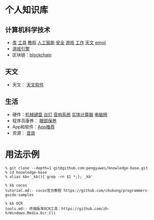 # 个人知识库

## 计算机科学技术

- [库](technology/library.md)
[工具](technology/tools.md)
[教程](technology/tutorial.md)
[人工智能](technology/ai.md)
[安全](technology/securty.md)
[游戏](technology/game.md)
[工作](technology/job.md)
[天文](technology/astronomy.md)
[emoji](technology/emoji.md)
- [游戏引擎](technology/gameengine.md)
- 区块链：[blockchain](technology/blockchain.md)

## 天文

- 天文：
[天文软件](astronomy/astronomy.md)

## 生活

- 硬件：[机械键盘](life/appliance/keyboard.md)
[台灯](life/appliance/lamp.md)
[音响系统](life/appliance/sound.md)
[实体计算器](life/appliance/calculator.md)
[电脑椅](life/office.md)
- 程序员康养：
[眼部保养](life/health.md)
- App和软件：[App推荐](life/app.md)
- 资源：
[音效](life/sound.md)

# 用法示例

```
% git clone --depth=1 git@github.com:pengyuwei/knowledge-base.git
% cd knowledge-base
% alias kb='_kb(){ grep -rn $1 *;}; _kb'

% kb cocos
tutorial.md:- cocos官方教程 https://github.com/chukong/programmers-guide-samples

% kb OCR
tools.md:- 终端版本OCR工具：https://github.com/zh-h/Windows.Media.Ocr.Cli
```

